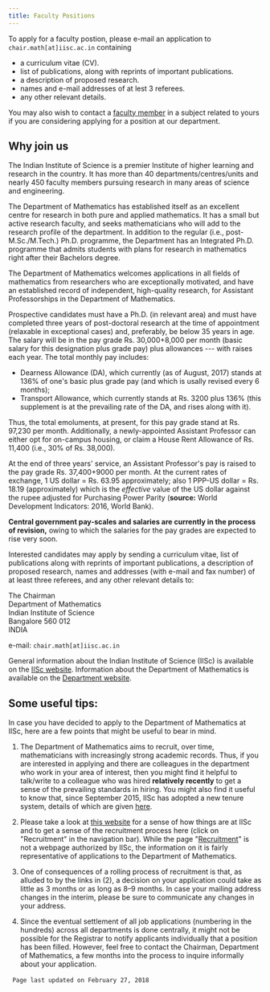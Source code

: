 ```yaml
---
title: Faculty Positions
---
```

To apply for a faculty postion, please e-mail an application to ``chair.math[at]iisc.ac.in`` containing

* a curriculum vitae (CV).
* list of publications, along with reprints of important publications.
* a description of proposed research.
* names and e-mail addresses of at lest 3 referees.
* any other relevant details.

You may also wish to contact a [faculty member](faculty.html) in a subject related to yours if you
are considering applying for a position at our department.

## Why join us

The Indian Institute of Science is a premier Institute of higher learning and
research in the country. It has more than 40 departments/centres/units and
nearly 450 faculty members pursuing research in many areas of science and
engineering.

The Department of Mathematics has established itself as an excellent centre for
research in both pure and applied mathematics. It has a small but active
research faculty, and seeks mathematicians who will add to the research profile
of the department. In addition to the regular (i.e., post-M.Sc./M.Tech.) Ph.D.
programme, the Department has an Integrated Ph.D. programme that admits
students with plans for research in mathematics right after their Bachelors
degree.

The Department of Mathematics welcomes applications in all fields of
mathematics from researchers who are exceptionally motivated, and have an
established record of independent, high-quality research, for Assistant
Professorships in the Department of Mathematics.

Prospective candidates must have a Ph.D. (in relevant area) and must have
completed three years of post-doctoral research at the time of appointment
(relaxable in exceptional cases) and, preferably, be below 35 years in age.
The salary will be in the pay grade Rs. 30,000+8,000 per month (basic salary
for this designation plus grade pay) plus allowances --- with raises each year.
The total monthly pay includes:

* Dearness Allowance (DA), which currently (as of August, 2017) stands at 136%
  of one's basic plus grade pay (and which is usally revised every 6 months);
* Transport Allowance, which currently stands at Rs. 3200 plus 136% (this
  supplement is at the prevailing rate of the DA, and rises along with it).

Thus, the total emoluments, at present, for this pay grade stand at Rs. 97,230
per month. Additionally, a newly-appointed Assistant Professor can either opt
for on-campus housing, or claim a House Rent Allowance of Rs. 11,400
(i.e., 30% of Rs. 38,000).

At the end of three years' service, an Assistant Professor's pay is raised to
the pay grade Rs. 37,400+9000 per month. At the current rates of exchange, 1 US
dollar = Rs. 63.95 approximately; also 1 PPP-US dollar = Rs. 18.19
(approximately) which is the _effective_ value of the US dollar against the rupee
adjusted for Purchasing Power Parity (**source:** World Development Indicators:
2016, World Bank).


**Central government pay-scales and salaries are currently in the process of revision,**
owing to which the salaries for the pay grades are expected to rise very soon.


Interested candidates may apply by sending a curriculum vitae, list of
publications along with reprints of important publications, a description of
proposed research, names and addresses (with e-mail and fax number) of at least
three referees, and any other relevant details to:

The Chairman  
Department of Mathematics  
Indian Institute of Science  
Bangalore  560 012  
INDIA  

e-mail: ``chair.math[at]iisc.ac.in``

General information about the Indian Institute of Science (IISc) is available on the [IISc website](http://www.iisc.ac.in).
Information about the Department of Mathematics is available on the [Department website](http://math.iisc.ac.in).


## Some useful tips:

In case you have decided to apply to the Department of Mathematics at IISc,
here are a few points that might be useful to bear
in mind.

1. The Department of Mathematics aims to recruit, over time, mathematicians
   with increasingly strong academic records. Thus, if you are interested in
   applying and there are colleagues in the department who work in your area
   of interest, then you might find it helpful to talk/write to a colleague
   who was hired **relatively recently** to get a sense of the prevailing
   standards in hiring. You might also find it useful to know that, since September 2015, IISc has
   adopted a new tenure system, details of which are given [here](http://www.iisc.ac.in/tenure-track-assessment/).

2. Please take a look at [this website](https://sites.google.com/site/newfacultyiisc/home) for a sense
   of how things are at IISc and to get a sense of the recruitment process here (click on "Recruitment"
   in the navigation bar). While the page "[Recruitment](https://sites.google.com/site/newfacultyiisc/recruitment)" 
   is not a webpage authorized by IISc, the information on it is fairly representative of applications to the Department of Mathematics.

3. One of consequences of a rolling process of recruitment is that, as
   alluded to by the links in (2), a decision on your application could take as little as
   3 months or as long as 8–9 months. In case your mailing address changes in
   the interim, please be sure to communicate any changes in your address.

4. Since the eventual settlement of all job applications (numbering in the
   hundreds) across all departments is done centrally, it might not be
   possible for the Registrar to notify applicants individually that a
   position has been filled. However, feel free to contact the Chairman,
   Department of Mathematics, a few months into the process to inquire
   informally about your application.

 
                      ``Page last updated on February 27, 2018``
